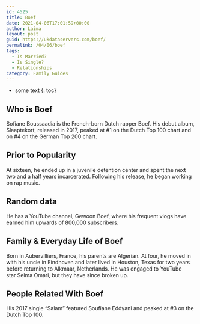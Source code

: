 ```yaml
---
id: 4525
title: Boef
date: 2021-04-06T17:01:59+00:00
author: Laima
layout: post
guid: https://ukdataservers.com/boef/
permalink: /04/06/boef
tags:
  - Is Married?
  - Is Single?
  - Relationships
category: Family Guides
---
```


* some text
{: toc}


## Who is Boef
                  
                  
                  
Sofiane Boussaadia is the French-born Dutch rapper Boef. His debut album, Slaaptekort, released in 2017, peaked at #1 on the Dutch Top 100 chart and on #4 on the German Top 200 chart.
                  
              
            
              
            
                
                
                
## Prior to Popularity
                  
                  
                  
At sixteen, he ended up in a juvenile detention center and spent the next two and a half years incarcerated. Following his release, he began working on rap music.
                  
              
            
              
            
                
                
                
## Random data
                  
                  
                  
He has a YouTube channel, Gewoon Boef, where his frequent vlogs have earned him upwards of 800,000 subscribers.
                  
              
            
              
            
                
                
                
## Family & Everyday Life of Boef
                  
                  
                  
Born in Aubervilliers, France, his parents are Algerian. At four, he moved in with his uncle in Eindhoven and later lived in Houston, Texas for two years before returning to Alkmaar, Netherlands. He was engaged to YouTube star Selma Omari, but they have since broken up.
                  
              
            
              
            
                
                
                
## People Related With Boef
                  
                  
                  
His 2017 single &#8220;Salam&#8221; featured Soufiane Eddyani and peaked at #3 on the Dutch Top 100.
                  
              
            
              
            
                
              
            
              
              
            
            
              
            
          
          
          